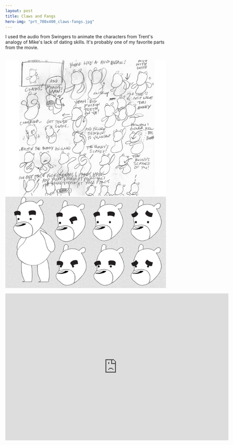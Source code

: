 ```yaml
---
layout: post
title: Claws and Fangs
hero-img: "prt_700x400_claws-fangs.jpg"
---
```


I used the audio from Swingers to animate the characters from Trent's analogy of Mike's lack of dating skills. It's probably one of my favorite parts from the movie.<br><br />

![](/public/img/claws-fangs/bear-sketch2_11.jpg)
![](/public/img/claws-fangs/bear-sketch.jpg)
<iframe class="video-media" src="http://player.vimeo.com/video/53986579?title=0&byline=0&portrait=0&badge=0" width="700" height="460" frameborder="0" webkitAllowFullScreen mozallowfullscreen allowFullScreen></iframe>
